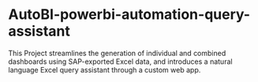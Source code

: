 # AutoBI-powerbi-automation-query-assistant
This Project streamlines the generation of individual and combined dashboards using SAP-exported Excel data, and introduces a natural language Excel query assistant through a custom web app.
